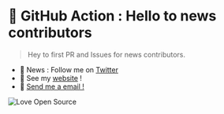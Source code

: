 # 👋 GitHub Action : **Hello to news contributors**

> Hey to first PR and Issues for news contributors.

- 📣  News : Follow me on [Twitter](https://twitter.com/Hyprimort)
- 🔗  See my [website](https://thomasbnt.fr) !
- 📨  [Send me a email !](https://thomasbnt.fr/about)

![Love Open Source](https://badges.frapsoft.com/os/v3/open-source.png?v=103)
